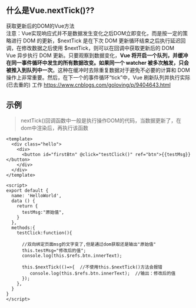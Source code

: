 ## 什么是Vue.nextTick()??
获取更新后的DOM的Vue方法  
注意：Vue实现响应式并不是数据发生变化之后DOM立即变化，而是按一定的策略进行 DOM 的更新，$nextTick 是在下次 DOM 更新循环结束之后执行延迟回调，在修改数据之后使用 $nextTick，则可以在回调中获取更新后的 DOM  
Vue 异步执行 DOM 更新。只要观察到数据变化，**Vue 将开启一个队列，并缓冲在同一事件循环中发生的所有数据改变。如果同一个 watcher 被多次触发，只会被推入到队列中一次**。这种在缓冲时去除重复数据对于避免不必要的计算和 DOM 操作上非常重要。然后，在下一个的事件循环“tick”中，Vue 刷新队列并执行实际 (已去重的) 工作
https://www.cnblogs.com/goloving/p/9404643.html
## 示例
>nextTick()回调函数中一般是执行操作DOM的代码，当数据更新了，在dom中渲染后，再执行该函数
````
<template>
  <div class="hello">
    <div>
      <button id="firstBtn" @click="testClick()" ref="btn">{{testMsg}}</button>
    </div>
  </div>
</template>
 
<script>
export default {
  name: 'HelloWorld',
  data () {
    return {
      testMsg:"原始值",
    }
  },
  methods:{
    testClick:function(){
        
      //双向绑定页面msg的文字变了,但是通过dom获取还是输出"原始值"
      this.testMsg="修改后的值";  
      console.log(this.$refs.btn.innerText);  

      this.$nextTick(()=>{  //不使用this.$nextTick()方法会报错
         console.log(this.$refs.btn.innerText);  //输出：修改后的值
      });
    },
  }
}
</script>
````

